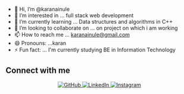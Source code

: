 - 👋 Hi, I’m @karanainule
- 👀 I’m interested in ... full stack web development 
- 🌱 I’m currently learning ... Data structures and algorithms in C++
- 💞️ I’m looking to collaborate on ... on project on which i am working 
- 📫 How to reach me ... karanainule@gmail.com
- 😄 Pronouns: ...karan
- ⚡ Fun fact: ... I'm currently studying BE in Information Technology 

<!---
karanainule/karanainule is a ✨ special ✨ repository because its `README.md` (this file) appears on your GitHub profile.
You can click the Preview link to take a look at your changes.
--->


## Connect with me

<p align="center">
  <a href="https://github.com/Kareen12" target="_blank">
    <img src="https://img.shields.io/badge/GitHub-181717?style=for-the-badge&logo=github&logoColor=white" alt="GitHub"/>
  </a>
  <a href="https://linkedin.com/in/kareen-ujiainiya" target="_blank">
    <img src="https://img.shields.io/badge/LinkedIn-0077B5?style=for-the-badge&logo=linkedin&logoColor=white" alt="LinkedIn"/>
  </a>
  <a href="https://instagram.com/kareen.ujiainiya" target="_blank">
    <img src="https://img.shields.io/badge/-Instagram?style=for-the-badge&logo=instagram&logoColor=white" alt="Instagram"/>
  </a>
</p>
